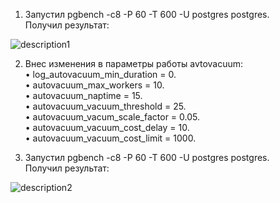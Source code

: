 1. Запустил pgbench -c8 -P 60 -T 600 -U postgres postgres.   
Получил результат:   

![description1](https://github.com/kirill098/otus_homework/blob/main/%D0%94%D0%BE%D0%BC%D0%B0%D1%88%D0%BD%D1%8F%D1%8F%20%D1%80%D0%B0%D0%B1%D0%BE%D1%82%D0%B0%20%235/data/after.png?raw=true)

2. Внес изменения в параметры работы avtovacuum:  
	•	log_autovacuum_min_duration = 0.     
	•	autovacuum_max_workers = 10.   
	•	autovacuum_naptime = 15.   
	•	autovacuum_vacuum_threshold = 25.   
	•	autovacuum_vacum_scale_factor = 0.05.   
	•	autovacuum_vacuum_cost_delay = 10.   
	•	autovacuum_vacuum_cost_limit = 1000.   

3. Запустил pgbench -c8 -P 60 -T 600 -U postgres postgres.   
Получил результат:   

![description2](https://github.com/kirill098/otus_homework/blob/main/%D0%94%D0%BE%D0%BC%D0%B0%D1%88%D0%BD%D1%8F%D1%8F%20%D1%80%D0%B0%D0%B1%D0%BE%D1%82%D0%B0%20%235/data/before.png?raw=true)
